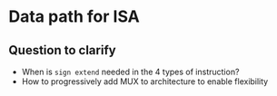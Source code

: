 # Data path for ISA

## Question to clarify

- When is `sign extend` needed in the 4 types of instruction?
- How to progressively add MUX to architecture to enable flexibility